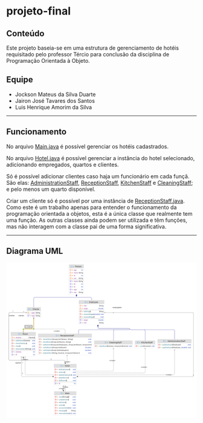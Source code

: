 ﻿# projeto-final

Conteúdo
---
Este projeto baseia-se em uma estrutura de gerenciamento de hotéis requisitado pelo professor Tércio para conclusão da disciplina de Programação Orientada à Objeto.

Equipe
---
- Jockson Mateus da Silva Duarte
- Jairon José Tavares dos Santos
- Luis Henrique Amorim da Silva

---

Funcionamento
---
No arquivo [Main.java](src/Main.java) é possível gerenciar os hotéis cadastrados.

No arquivo [Hotel.java](src/data/Hotel.java) é possível gerenciar a instância do hotel selecionado, adicionando empregados, quartos e clientes.

Só é possível adicionar clientes caso haja um funcionário em cada funçã. São elas: [AdministrationStaff](src/data/classes/AdministrationStaff.java), [ReceptionStaff](src/data/classes/ReceptionStaff.java), [KitchenStaff](src/data/classes/KitchenStaff.java) e [CleaningStaff](src/data/classes/CleaningStaff.java); e pelo menos um quarto disponível.

Criar um cliente só é possível por uma instância de [ReceptionStaff.java](src/data/classes/ReceptionStaff.java). Como este é um trabalho apenas para entender o funcionamento da programação orientada a objetos, esta é a única classe que realmente tem uma função. As outras classes ainda podem ser utilizada e têm funções, mas não interagem com a classe pai de uma forma significativa.

---

Diagrama UML
---
<img src="assets/src.png" alt="diagram">
